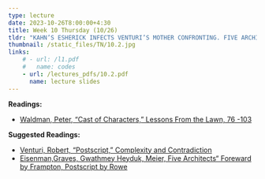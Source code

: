 ```yaml
---
type: lecture
date: 2023-10-26T8:00:00+4:30
title: Week 10 Thursday (10/26)
tldr: "KAHN’S ESHERICK INFECTS VENTURI’S MOTHER CONFRONTING. FIVE ARCHITECTS, ARCHITECTURE PAARLANTE"
thumbnail: /static_files/TN/10.2.jpg
links: 
    # - url: /l1.pdf
    #   name: codes
    - url: /lectures_pdfs/10.2.pdf
      name: lecture slides
---
```

**Readings:**
- [Waldman, Peter, “Cast of Characters,” Lessons From the Lawn, 76 -103](/readings_pdfs/week2/TH/r1.pdf)

**Suggested Readings:**
- [Venturi, Robert, “Postscript,” Complexity and Contradiction](/readings_pdfs/week2/TH/r2.pdf)
- [Eisenman,Graves, Gwathmey Heyduk, Meier, Five Architects“ Foreward by Frampton, Postscript by Rowe](/readings_pdfs/week2/TH/r3.pdf)


